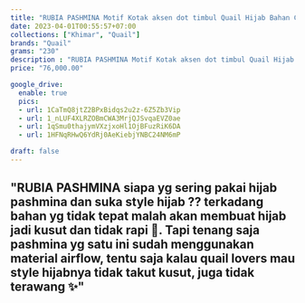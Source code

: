 ```yaml
---
title: "RUBIA PASHMINA Motif Kotak aksen dot timbul Quail Hijab Bahan Cei Balladona"
date: 2023-04-01T00:55:57+07:00
collections: ["Khimar", "Quail"]
brands: "Quail"
grams: "230"
description : "RUBIA PASHMINA Motif Kotak aksen dot timbul Quail Hijab Bahan Cei Balladona"
price: "76,000.00"

google_drive:
  enable: true
  pics:
  - url: 1CaTmQ8jtZ2BPxBidqs2u2z-6Z5Zb3Vip
  - url: 1_nLUF4XLRZOBmCWA3MrjQJSvqaEVZ0ae
  - url: 1qSmu0thajymVXzjxoHl1OjBFuzRiK6DA
  - url: 1HFNqRHwQ6YdRj0AeKiebjYNBC24NM6mP

draft: false
---
```


"RUBIA PASHMINA 
siapa yg sering pakai hijab pashmina dan suka style hijab  ?? terkadang bahan yg tidak tepat malah akan membuat hijab jadi kusut dan tidak rapi 🥲. Tapi tenang saja pashmina yg satu ini sudah menggunakan material airflow, tentu saja kalau quail lovers mau style hijabnya tidak takut kusut, juga tidak terawang ✨"
---    
  
